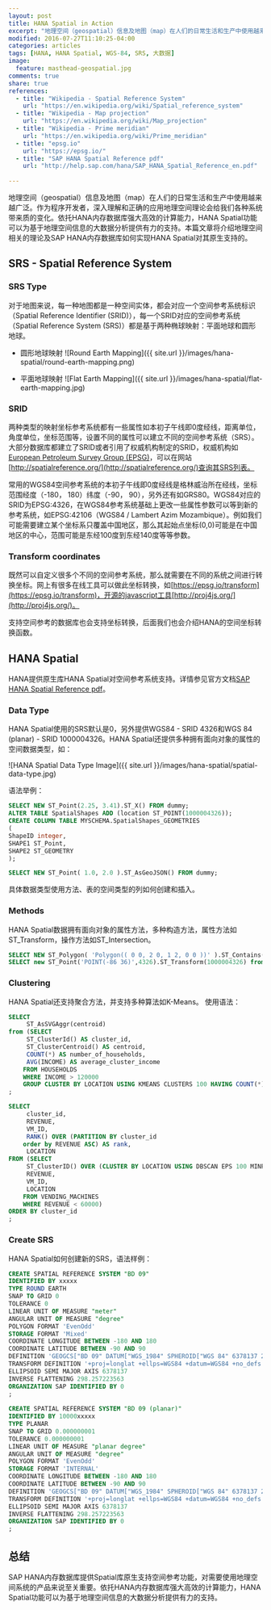 ```yaml
---
layout: post
title: HANA Spatial in Action
excerpt: "地理空间（geospatial）信息及地图（map）在人们的日常生活和生产中使用越来越广泛。作为程序开发者，深入理解和正确的应用地理空间理论会给我们各种系统带来质的变化。依托HANA内存数据库强大高效的计算能力，HANA Spatial功能可以为基于地理空间信息的大数据分析提供有力的支持。本篇文章将介绍地理空间相关的理论及SAP HANA内存数据库如何对其原生支持的。"
modified: 2016-07-27T11:10:25-04:00
categories: articles
tags: [HANA, HANA Spatial, WGS-84, SRS, 大数据]
image:
  feature: masthead-geospatial.jpg
comments: true
share: true
references:
  - title: "Wikipedia - Spatial Reference System"
    url: "https://en.wikipedia.org/wiki/Spatial_reference_system"
  - title: "Wikipedia - Map projection"
    url: "https://en.wikipedia.org/wiki/Map_projection"
  - title: "Wikipedia - Prime meridian"
    url: "https://en.wikipedia.org/wiki/Prime_meridian"
  - title: "epsg.io"
    url: "https://epsg.io/"
  - title: "SAP HANA Spatial Reference pdf"
    url: "http://help.sap.com/hana/SAP_HANA_Spatial_Reference_en.pdf"
  
---
```


地理空间（geospatial）信息及地图（map）在人们的日常生活和生产中使用越来越广泛。作为程序开发者，深入理解和正确的应用地理空间理论会给我们各种系统带来质的变化。依托HANA内存数据库强大高效的计算能力，HANA Spatial功能可以为基于地理空间信息的大数据分析提供有力的支持。本篇文章将介绍地理空间相关的理论及SAP HANA内存数据库如何实现HANA Spatial对其原生支持的。

## SRS - Spatial Reference System

### SRS Type
对于地图来说，每一种地图都是一种空间实体，都会对应一个空间参考系统标识（Spatial Reference Identifier (SRID)），每一个SRID对应的空间参考系统（Spatial Reference System (SRS)）都是基于两种椭球映射：平面地球和圆形地球。

* 圆形地球映射
![Round Earth Mapping]({{ site.url }}/images/hana-spatial/round-earth-mapping.png)

* 平面地球映射
![Flat Earth Mapping]({{ site.url }}/images/hana-spatial/flat-earth-mapping.jpg)

### SRID
两种类型的映射坐标参考系统都有一些属性如本初子午线即0度经线，距离单位，角度单位，坐标范围等，设置不同的属性可以建立不同的空间参考系统（SRS）。大部分数据库都建立了SRID或者引用了权威机构制定的SRID，权威机构如[European Petroleum Survey Group (EPSG)](http://www.epsg.org/)，可以在网站[http://spatialreference.org/](http://spatialreference.org/)查询其SRS列表。

常用的WGS84空间参考系统的本初子午线即0度经线是格林威治所在经线，坐标范围经度（-180， 180）纬度（-90， 90），另外还有如GRS80。WGS84对应的SRID为EPSG:4326，在WGS84参考系统基础上更改一些属性参数可以等到新的参考系统，如EPSG:42106（WGS84 / Lambert Azim Mozambique）。例如我们可能需要建立某个坐标系只覆盖中国地区，那么其起始点坐标(0,0)可能是在中国地区的中心，范围可能是东经100度到东经140度等等参数。

### Transform coordinates
既然可以自定义很多个不同的空间参考系统，那么就需要在不同的系统之间进行转换坐标。网上有很多在线工具可以做此坐标转换，如[https://epsg.io/transform](https://epsg.io/transform)，开源的javascript工具[http://proj4js.org/](http://proj4js.org/)。

支持空间参考的数据库也会支持坐标转换，后面我们也会介绍HANA的空间坐标转换函数。

## HANA Spatial
HANA提供原生库HANA Spatial对空间参考系统支持。详情参见官方文档[SAP HANA Spatial Reference pdf](http://help.sap.com/hana/SAP_HANA_Spatial_Reference_en.pdf)。

### Data Type
HANA Spatial使用的SRS默认是0，另外提供WGS84 - SRID 4326和WGS 84 (planar) - SRID 1000004326。HANA Spatial还提供多种拥有面向对象的属性的空间数据类型，如：

![HANA Spatial Data Type Image]({{ site.url }}/images/hana-spatial/spatial-data-type.jpg)

语法举例：

```sql
SELECT NEW ST_Point(2.25, 3.41).ST_X() FROM dummy;
ALTER TABLE SpatialShapes ADD (location ST_POINT(1000004326));
CREATE COLUMN TABLE MYSCHEMA.SpatialShapes_GEOMETRIES
(
ShapeID integer,
SHAPE1 ST_Point,
SHAPE2 ST_GEOMETRY
);

SELECT NEW ST_Point( 1.0, 2.0 ).ST_AsGeoJSON() FROM dummy;
```

具体数据类型使用方法、表的空间类型的列如何创建和插入。

### Methods
HANA Spatial数据拥有面向对象的属性方法，多种构造方法，属性方法如ST_Transform，操作方法如ST_Intersection。

```sql
SELECT NEW ST_Polygon( 'Polygon(( 0 0, 2 0, 1 2, 0 0 ))' ).ST_Contains( NEW ST_Point( 1, 1 ) ) FROM dummy;
SELECT new ST_Point('POINT(-86 36)',4326).ST_Transform(1000004326) from dummy;
```

### Clustering
HANA Spatial还支持聚合方法，并支持多种算法如K-Means。 使用语法：

```sql
SELECT
	 ST_AsSVGAggr(centroid) 
from (SELECT
	 ST_ClusterId() AS cluster_id,
	 ST_ClusterCentroid() AS centroid,
	 COUNT(*) AS number_of_households,
	 AVG(INCOME) AS average_cluster_income 
	FROM HOUSEHOLDS 
	WHERE INCOME > 120000 
	GROUP CLUSTER BY LOCATION USING KMEANS CLUSTERS 100 HAVING COUNT(*) >= 300)
;

SELECT
	 cluster_id,
	 REVENUE,
	 VM_ID,
	 RANK() OVER (PARTITION BY cluster_id 
	order by REVENUE ASC) AS rank,
	 LOCATION 
FROM (SELECT
	 ST_ClusterID() OVER (CLUSTER BY LOCATION USING DBSCAN EPS 100 MINPTS 5) AS cluster_id,
	 REVENUE,
	 VM_ID,
	 LOCATION 
	FROM VENDING_MACHINES 
	WHERE REVENUE < 60000) 
ORDER BY cluster_id
;
```

### Create SRS
HANA Spatial如何创建新的SRS，语法样例：

```sql
CREATE SPATIAL REFERENCE SYSTEM "BD 09"
IDENTIFIED BY xxxxx
TYPE ROUND EARTH
SNAP TO GRID 0
TOLERANCE 0
LINEAR UNIT OF MEASURE "meter"
ANGULAR UNIT OF MEASURE "degree"
POLYGON FORMAT 'EvenOdd'
STORAGE FORMAT 'Mixed'
COORDINATE LONGITUDE BETWEEN -180 AND 180
COORDINATE LATITUDE BETWEEN -90 AND 90
DEFINITION 'GEOGCS["BD 09" DATUM["WGS_1984" SPHEROID["WGS 84" 6378137 298.2572236 AUTHORITY["EPSG"  7030]] AUTHORITY["EPSG" 6326]] PRIMEM["Greenwich" 0 AUTHORITY["EPSG" 8901]] UNIT["degree" 0.017453293 AUTHORITY["EPSG" 9122]] AUTHORITY["EPSG" 4326]]'
TRANSFORM DEFINITION '+proj=longlat +ellps=WGS84 +datum=WGS84 +no_defs'
ELLIPSOID SEMI MAJOR AXIS 6378137
INVERSE FLATTENING 298.257223563
ORGANIZATION SAP IDENTIFIED BY 0 
;
 
CREATE SPATIAL REFERENCE SYSTEM "BD 09 (planar)"
IDENTIFIED BY 10000xxxxx
TYPE PLANAR
SNAP TO GRID 0.000000001
TOLERANCE 0.000000001
LINEAR UNIT OF MEASURE "planar degree"
ANGULAR UNIT OF MEASURE "degree"
POLYGON FORMAT 'EvenOdd'
STORAGE FORMAT 'INTERNAL'
COORDINATE LONGITUDE BETWEEN -180 AND 180
COORDINATE LATITUDE BETWEEN -90 AND 90
DEFINITION 'GEOGCS["BD 09" DATUM["WGS_1984" SPHEROID["WGS 84" 6378137 298.2572236 AUTHORITY["EPSG"  7030]] AUTHORITY["EPSG" 6326]] PRIMEM["Greenwich" 0 AUTHORITY["EPSG" 8901]] UNIT["degree" 0.017453293 AUTHORITY["EPSG" 9122]] AUTHORITY["EPSG" 4326]]'
TRANSFORM DEFINITION '+proj=longlat +ellps=WGS84 +datum=WGS84 +no_defs'
ELLIPSOID SEMI MAJOR AXIS 6378137
INVERSE FLATTENING 298.257223563
ORGANIZATION SAP IDENTIFIED BY 0
;
```

## 总结
SAP HANA内存数据库提供Spatial库原生支持空间参考功能，对需要使用地理空间系统的产品来说至关重要。依托HANA内存数据库强大高效的计算能力，HANA Spatial功能可以为基于地理空间信息的大数据分析提供有力的支持。
